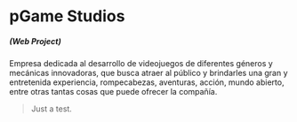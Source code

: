 # pGame Studios
##### (Web Project)

Empresa dedicada al desarrollo de videojuegos de diferentes géneros y mecánicas innovadoras, que busca atraer al público y brindarles una gran y entretenida experiencia, rompecabezas, aventuras, acción, mundo abierto, entre otras tantas cosas que puede ofrecer la compañía.

>Just a test.

